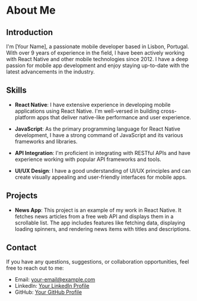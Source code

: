 # About Me

## Introduction

I'm [Your Name], a passionate mobile developer based in Lisbon, Portugal. With over 9 years of experience in the field, I have been actively working with React Native and other mobile technologies since 2012. I have a deep passion for mobile app development and enjoy staying up-to-date with the latest advancements in the industry.

## Skills

- **React Native**: I have extensive experience in developing mobile applications using React Native. I'm well-versed in building cross-platform apps that deliver native-like performance and user experience.

- **JavaScript**: As the primary programming language for React Native development, I have a strong command of JavaScript and its various frameworks and libraries.

- **API Integration**: I'm proficient in integrating with RESTful APIs and have experience working with popular API frameworks and tools.

- **UI/UX Design**: I have a good understanding of UI/UX principles and can create visually appealing and user-friendly interfaces for mobile apps.

## Projects

- **News App**: This project is an example of my work in React Native. It fetches news articles from a free web API and displays them in a scrollable list. The app includes features like fetching data, displaying loading spinners, and rendering news items with titles and descriptions.

## Contact

If you have any questions, suggestions, or collaboration opportunities, feel free to reach out to me:

- Email: [your-email@example.com](mailto:your-email@example.com)
- LinkedIn: [Your LinkedIn Profile](https://www.linkedin.com/in/your-profile)
- GitHub: [Your GitHub Profile](https://github.com/your-username)
